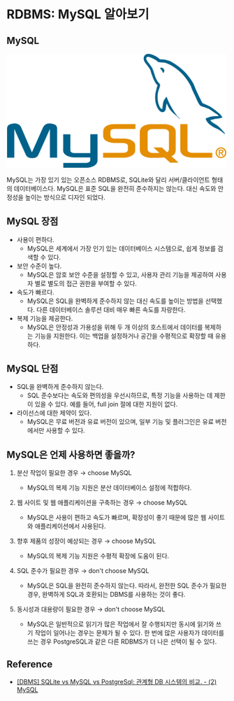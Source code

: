 # RDBMS: MySQL 알아보기

## MySQL

![](images/2021-11-08-21-58-13.png)

MySQL는 가장 있기 있는 오픈소스 RDBMS로, SQLite와 달리 서버/클라이언트 형태의 데이터베이스다. MySQL은 표준 SQL을 완전히 준수하지는 않는다. 대신 속도와 안정성을 높이는 방식으로 디자인 되었다.

## MySQL 장점

- 사용이 편하다.
  + MySQL은 세계에서 가장 인기 있는 데이터베이스 시스템으로, 쉽게 정보를 검색할 수 있다.
- 보안 수준이 높다.
  + MySQL은 암호 보안 수준을 설정할 수 있고, 사용자 관리 기능을 제공하여 사용자 별로 별도의 접근 권한을 부여할 수 있다.
- 속도가 빠르다.
  + MySQL은 SQL을 완벽하게 준수하지 않는 대신 속도를 높이는 방법을 선택했다. 다른 데이터베이스 솔루션 대비 매우 빠른 속도를 자랑한다.
- 복제 기능을 제공한다.
  + MySQL은 안정성과 가용성을 위해 두 개 이상의 호스트에서 데이터를 복제하는 기능을 지원한다. 이는 백업을 설정하거나 공간을 수평적으로 확장할 때 유용하다.

## MySQL 단점

- SQL을 완벽하게 준수하지 않는다.
  + SQL 준수보다는 속도와 편의성을 우선시하므로, 특정 기능을 사용하는 데 제한이 있을 수 있다. 예를 들어, full join 절에 대한 지원이 없다.
- 라이선스에 대한 제약이 있다.
  + MySQL은 무료 버전과 유료 버전이 있으며, 일부 기능 및 플러그인은 유료 버전에서만 사용할 수 있다.

## MySQL은 언제 사용하면 좋을까?

1. 분산 작업이 필요한 경우 → choose MySQL
   - MySQL의 복제 기능 지원은 분산 데이터베이스 설정에 적합하다.

2. 웹 사이트 및 웹 애플리케이션을 구축하는 경우 → choose MySQL
   - MySQL은 사용이 편하고 속도가 빠르며, 확장성이 좋기 때문에 많은 웹 사이트와 애플리케이션에서 사용된다.

3. 향후 제품의 성장이 예상되는 경우 → choose MySQL
   - MySQL의 복제 기능 지원은 수평적 확장에 도움이 된다.

4. SQL 준수가 필요한 경우 → don't choose MySQL
   - MySQL은 SQL을 완전히 준수하지 않는다. 따라서, 완전한 SQL 준수가 필요한 경우, 완벽하게 SQL과 호환되는 DBMS를 사용하는 것이 좋다.

5. 동시성과 대용량이 필요한 경우 → don't choose MySQL
   - MySQL은 일반적으로 읽기가 많은 작업에서 잘 수행되지만 동시에 읽기와 쓰기 작업이 일어나는 경우는 문제가 될 수 있다. 한 번에 많은 사용자가 데이터를 쓰는 경우 PostgreSQL과 같은 다른 RDBMS가 더 나은 선택이 될 수 있다.

## Reference

- [[DBMS] SQLite vs MySQL vs PostgreSql: 관계형 DB 시스템의 비교. - (2) MySQL](https://smoh.tistory.com/369?category=706280)